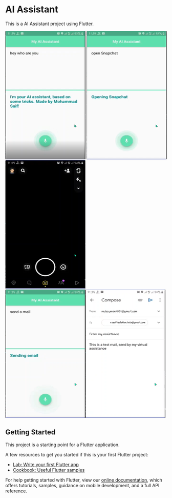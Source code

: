 # AI Assistant

This is a AI Assistant project using Flutter.


<img src="screenshot/Screenshot_6.png" width=250, height=400> <img src="screenshot/Screenshot_8.png" width=250, height=400> 
<img src="screenshot/Screenshot_9.png" width=250, height=400> <br><img src="screenshot/Screenshot_10.png" width=250, height=400><img src="screenshot/Screenshot_11.png" width=250, height=400>
## Getting Started

This project is a starting point for a Flutter application.

A few resources to get you started if this is your first Flutter project:

- [Lab: Write your first Flutter app](https://flutter.dev/docs/get-started/codelab)
- [Cookbook: Useful Flutter samples](https://flutter.dev/docs/cookbook)

For help getting started with Flutter, view our
[online documentation](https://flutter.dev/docs), which offers tutorials,
samples, guidance on mobile development, and a full API reference.
